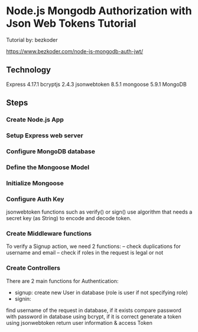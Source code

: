 # Node.js Mongodb Authorization with Json Web Tokens Tutorial 

Tutorial by: bezkoder

https://www.bezkoder.com/node-js-mongodb-auth-jwt/


## Technology
Express 4.17.1
bcryptjs 2.4.3
jsonwebtoken 8.5.1
mongoose 5.9.1
MongoDB

## Steps

### Create Node.js App

### Setup Express web server

### Configure MongoDB database

### Define the Mongoose Model

### Initialize Mongoose

### Configure Auth Key

jsonwebtoken functions such as verify() or sign() use algorithm that needs a secret key (as String) to encode and decode token.

### Create Middleware functions

To verify a Signup action, we need 2 functions:
– check duplications for username and email
– check if roles in the request is legal or not

### Create Controllers

There are 2 main functions for Authentication:
- signup: create new User in database (role is user if not specifying role)
- signin:

find username of the request in database, if it exists
compare password with password in database using bcrypt, if it is correct
generate a token using jsonwebtoken
return user information & access Token

